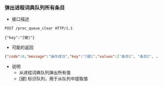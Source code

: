### 弹出进程词典队列所有条目

- 接口描述

```
POST /proc_queue_clear HTTP/1.1

{"key":"[键]"}
```

- 可能的返回

```json
{"code":0,"message":"操作成功","key":"[键]","values":["条目1", "条目2", ...]}
```

- 说明
    - 从进程词典队列弹出所有值
    - [键] 标识队列，用于从队列中提取值
